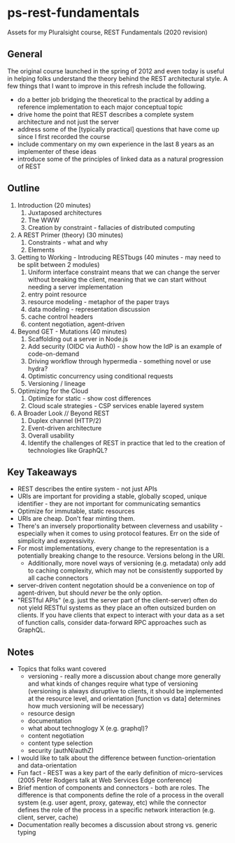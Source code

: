 # ps-rest-fundamentals
Assets for my Pluralsight course, REST Fundamentals (2020 revision)

## General
The original course launched in the spring of 2012 and even today is useful in helping folks understand the theory behind the REST architectural style. A few things that I want to improve in this refresh include the following.

* do a better job bridging the theoretical to the practical by adding a reference implementation to each major conceptual topic
* drive home the point that REST describes a complete system architecture and not just the server
* address some of the [typically practical] questions that have come up since I first recorded the course
* include commentary on my own experience in the last 8 years as an implementer of these ideas
* introduce some of the principles of linked data as a natural progression of REST

## Outline
1. Introduction (20 minutes)
    1. Juxtaposed architectures
    1. The WWW 
    1. Creation by constraint - fallacies of distributed computing
1. A REST Primer (theory) (30 minutes)
    1. Constraints - what and why
    1. Elements
1. Getting to Working - Introducing RESTbugs (40 minutes - may need to be split between 2 modules)
    1. Uniform interface constraint means that we can change the server without breaking the client, meaning that we can start without needing a server implementation
    1. entry point resource
    1. resource modeling - metaphor of the paper trays
    1. data modeling - representation discussion
    1. cache control headers
    1. content negotiation, agent-driven
1. Beyond GET - Mutations (40 minutes)
    1. Scaffolding out a server in Node.js
    1. Add security (OIDC via Auth0) - show how the IdP is an example of code-on-demand
    1. Driving workflow through hypermedia - something novel or use hydra?
    1. Optimistic concurrency using conditional requests
    1. Versioning / lineage
1. Optimizing for the Cloud
    1. Optimize for static - show cost differences
    1. Cloud scale strategies - CSP services enable layered system
1. A Broader Look // Beyond REST
    1. Duplex channel (HTTP/2)
    1. Event-driven architecture
    1. Overall usability
    1. Identify the challenges of REST in practice that led to the creation of technologies like GraphQL?

## Key Takeaways
* REST describes the entire system - not just APIs
* URIs are important for providing a stable, globally scoped, unique identifier - they are not important for communicating semantics
* Optimize for immutable, static resources
* URIs are cheap. Don't fear minting them.
* There's an inversely proportionality between cleverness and usability - especially when it comes to using   protocol features. Err on the side of simplicity and expressivity.
* For most implementations, every change to the representation is a potentially breaking change to the resource. Versions belong in the URI. 
    * Additionally, more novel ways of versioning (e.g. metadata) only add to caching complexity, which may not be consistently supported by all cache connectors
* server-driven content negotation should be a convenience on top of agent-driven, but should _never_ be the only option. 
* "RESTful APIs" (e.g. just the server part of the client-server) often do not yield RESTful systems as they place an often outsized burden on clients. If you have clients that expect to interact with your data as a set of function calls, consider data-forward RPC approaches such as GraphQL.

## Notes
* Topics that folks want covered
    * versioning - really more a discussion about change more generally and what kinds of changes require what type of versioning (versioning is always disruptive to clients, it should be implemented at the resource level, and orientation [function vs data] determines how much versioning will be necessary)
    * resource design
    * documentation
    * what about technoglogy X (e.g. graphql)?
    * content negotiation
    * content type selection
    * security (authN/authZ)
* I would like to talk about the difference between function-orientation and data-orientation
* Fun fact - REST was a key part of the early definition of micro-services (2005 Peter Rodgers talk at Web Services Edge conference)
* Brief mention of components and connectors - both are roles. The difference is that components define the role of a process in the overall system (e.g. user agent, proxy, gateway, etc) while the connector defines the role of the process in a specific network interaction (e.g. client, server, cache)
* Documentation really becomes a discussion about strong vs. generic typing
